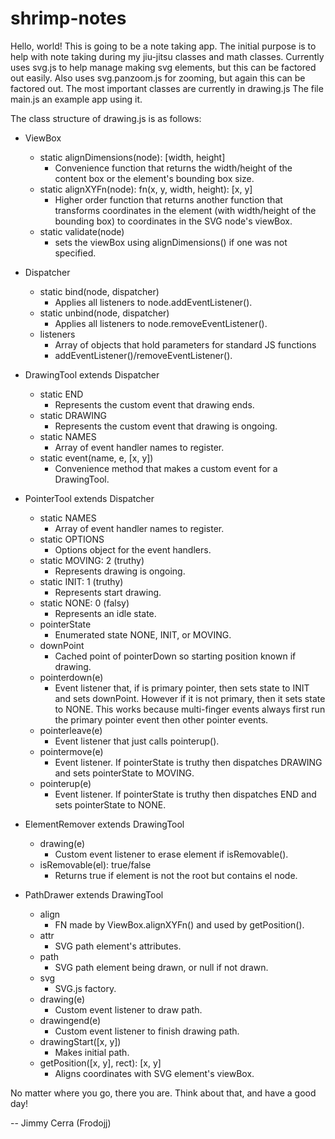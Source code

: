 # shrimp-notes

Hello, world! This is going to be a note taking app. The initial purpose is to
help with note taking during my jiu-jitsu classes and math classes. Currently
uses svg.js to help manage making svg elements, but this can be factored out
easily. Also uses svg.panzoom.js for zooming, but again this can be factored
out. The most important classes are currently in drawing.js The file main.js
an example app using it.

The class structure of drawing.js is as follows:

- ViewBox
    - static alignDimensions(node): \[width, height]
		- Convenience function that returns the width/height of the content box
		  or the element's bounding box size.
    - static alignXYFn(node): fn(x, y, width, height): \[x, y]
		- Higher order function that returns another function that transforms
		  coordinates in the element (with width/height of the bounding box) to
		  coordinates in the SVG node's viewBox.
    - static validate(node)
		- sets the viewBox using alignDimensions() if one was not specified.

- Dispatcher
    - static bind(node, dispatcher)
		- Applies all listeners to node.addEventListener().
    - static unbind(node, dispatcher)
		- Applies all listeners to node.removeEventListener().
	- listeners
		- Array of objects that hold parameters for standard JS functions
		- addEventListener()/removeEventListener(). 

- DrawingTool extends Dispatcher
    - static END
		- Represents the custom event that drawing ends.
	- static DRAWING
		- Represents the custom event that drawing is ongoing.
	- static NAMES
		- Array of event handler names to register.
	- static event(name, e, \[x, y])
		- Convenience method that makes a custom event for a DrawingTool.

- PointerTool extends Dispatcher
	- static NAMES
		- Array of event handler names to register.
	- static OPTIONS
		- Options object for the event handlers.
	- static MOVING: 2 (truthy)
		- Represents drawing is ongoing.
	- static INIT: 1 (truthy)
		- Represents start drawing.
	- static NONE: 0 (falsy)
		- Represents an idle state.
	- pointerState
		- Enumerated state NONE, INIT, or MOVING.
	- downPoint
		- Cached point of pointerDown so starting position known if drawing.
	- pointerdown(e)
		- Event listener that, if is primary pointer, then sets state to INIT
		  and sets downPoint. However if it is not primary, then it sets state
		  to NONE. This works because multi-finger events always first run the
		  primary pointer event then other pointer events.
	- pointerleave(e)
		- Event listener that just calls pointerup().
	- pointermove(e)
		- Event listener. If pointerState is truthy then dispatches DRAWING
		  and sets pointerState to MOVING.
	- pointerup(e)
		- Event listener. If pointerState is truthy then dispatches END and
		  sets pointerState to NONE.

- ElementRemover extends DrawingTool
	- drawing(e)
		- Custom event listener to erase element if isRemovable().
	- isRemovable(el): true/false
		- Returns true if element is not the root but contains el node.

- PathDrawer extends DrawingTool
	- align
		- FN made by ViewBox.alignXYFn() and used by getPosition().
	- attr
		- SVG path element's attributes.
	- path
		- SVG path element being drawn, or null if not drawn.
	- svg
		- SVG.js factory.
	- drawing(e)
		- Custom event listener to draw path.
	- drawingend(e)
		- Custom event listener to finish drawing path.
	- drawingStart(\[x, y])
		- Makes initial path.
	- getPosition(\[x, y], rect): \[x, y]
		- Aligns coordinates with SVG element's viewBox.

No matter where you go, there you are. Think about that, and have a good day!

-- Jimmy Cerra (Frodojj)
